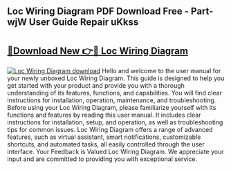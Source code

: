## Loc Wiring Diagram PDF Download Free - Part-wjW User Guide Repair uKkss

# <h2><a href="http://dfidwmq.blite.top/?on=Loc+Wiring+Diagram">🔗Download New 👉🔴 Loc Wiring Diagram</a></h2>

[![Loc Wiring Diagram download](https://i.imgur.com/lujVjoI.png)](http://dfidwmq.blite.top/?on=Loc+Wiring+Diagram)
Hello and welcome to the user manual for your newly unboxed Loc Wiring Diagram. This guide is designed to help you get started with your product and provide you with a thorough understanding of its features, functions, and capabilities. You will find clear instructions for installation, operation, maintenance, and troubleshooting. Before using your Loc Wiring Diagram, please familiarize yourself with its functions and features by reading this user manual. It includes clear instructions for installation, setup, and operation, as well as troubleshooting tips for common issues. Loc Wiring Diagram offers a range of advanced features, such as virtual assistant, smart notifications, customizable shortcuts, and automated tasks, all easily controlled through the user interface. Your Feedback is Valued Loc Wiring Diagram. We appreciate your input and are committed to providing you with exceptional service.
